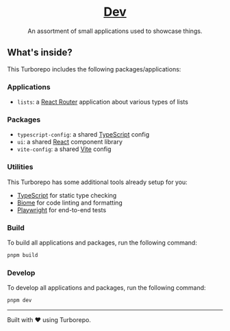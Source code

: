 <div align="center">
  <h1 align="center"><a href="https://wyze.dev">Dev</a></h1>
  <p>An assortment of small applications used to showcase things.</p>
</div>

## What's inside?

This Turborepo includes the following packages/applications:

### Applications

- `lists`: a [React Router](https://reactrouter.com) application about various types of lists

### Packages

- `typescript-config`: a shared [TypeScript](https://typescriptlang.org) config
- `ui`: a shared [React](https://react.dev) component library
- `vite-config`: a shared [Vite](https://vite.dev) config

### Utilities

This Turborepo has some additional tools already setup for you:

- [TypeScript](https://ypescriptlang.org) for static type checking
- [Biome](https://biomejs.dev) for code linting and formatting
- [Playwright](https://playwright.dev) for end-to-end tests

### Build

To build all applications and packages, run the following command:

```sh
pnpm build
```

### Develop

To develop all applications and packages, run the following command:

```sh
pnpm dev
```

---

Built with ❤️ using Turborepo.
